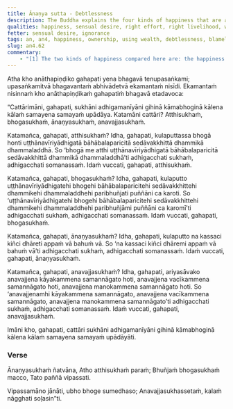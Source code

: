```yaml
---
title: Ānaṇya sutta - Debtlessness
description: The Buddha explains the four kinds of happiness that are attainable by a lay person who enjoys sensual pleasures.
qualities: happiness, sensual desire, right effort, right livelihood, wholesome, right speech, right action, ethical conduct, discernment, wisdom
fetter: sensual desire, ignorance
tags: an, an4, happiness, ownership, using wealth, debtlessness, blamelessness, debt, blame, wisdom, insight, bodily conduct, verbal conduct, mental conduct, sensual desire
slug: an4.62
commentary:
    - "[1] The two kinds of happiness compared here are: the happiness of debtlessness, ownership, and the enjoyment of wealth as one kind, available to laypersons who enjoy sensual pleasures; and the happiness of being blameless as the second kind, available to laypersons who enjoy sensual pleasures and in addition are purified in ethical conduct, disciples of the Noble Ones."
---
```


Atha kho anāthapiṇḍiko gahapati yena bhagavā tenupasaṅkami; upasaṅkamitvā bhagavantaṁ abhivādetvā ekamantaṁ nisīdi. Ekamantaṁ nisinnaṁ kho anāthapiṇḍikaṁ gahapatiṁ bhagavā etadavoca:

“Cattārimāni, gahapati, sukhāni adhigamanīyāni gihinā kāmabhoginā kālena kālaṁ samayena samayaṁ upādāya. Katamāni cattāri? Atthisukhaṁ, bhogasukhaṁ, ānaṇyasukhaṁ, anavajjasukhaṁ.

Katamañca, gahapati, atthisukhaṁ? Idha, gahapati, kulaputtassa bhogā honti uṭṭhānavīriyādhigatā bāhābalaparicitā sedāvakkhittā dhammikā dhammaladdhā. So ‘bhogā me atthi uṭṭhānavīriyādhigatā bāhābalaparicitā sedāvakkhittā dhammikā dhammaladdhā’ti adhigacchati sukhaṁ, adhigacchati somanassaṁ. Idaṁ vuccati, gahapati, atthisukhaṁ.

Katamañca, gahapati, bhogasukhaṁ? Idha, gahapati, kulaputto uṭṭhānavīriyādhigatehi bhogehi bāhābalaparicitehi sedāvakkhittehi dhammikehi dhammaladdhehi paribhuñjati puññāni ca karoti. So ‘uṭṭhānavīriyādhigatehi bhogehi bāhābalaparicitehi sedāvakkhittehi dhammikehi dhammaladdhehi paribhuñjāmi puññāni ca karomī’ti adhigacchati sukhaṁ, adhigacchati somanassaṁ. Idaṁ vuccati, gahapati, bhogasukhaṁ.

Katamañca, gahapati, ānaṇyasukhaṁ? Idha, gahapati, kulaputto na kassaci kiñci dhāreti appaṁ vā bahuṁ vā. So ‘na kassaci kiñci dhāremi appaṁ vā bahuṁ vā’ti adhigacchati sukhaṁ, adhigacchati somanassaṁ. Idaṁ vuccati, gahapati, ānaṇyasukhaṁ.

Katamañca, gahapati, anavajjasukhaṁ? Idha, gahapati, ariyasāvako anavajjena kāyakammena samannāgato hoti, anavajjena vacīkammena samannāgato hoti, anavajjena manokammena samannāgato hoti. So ‘anavajjenamhi kāyakammena samannāgato, anavajjena vacīkammena samannāgato, anavajjena manokammena samannāgato’ti adhigacchati sukhaṁ, adhigacchati somanassaṁ. Idaṁ vuccati, gahapati, anavajjasukhaṁ.

Imāni kho, gahapati, cattāri sukhāni adhigamanīyāni gihinā kāmabhoginā kālena kālaṁ samayena samayaṁ upādāyāti.

### Verse

Ānaṇyasukhaṁ ñatvāna,
Atho atthisukhaṁ paraṁ;
Bhuñjaṁ bhogasukhaṁ macco,
Tato paññā vipassati.

Vipassamāno jānāti,
ubho bhoge sumedhaso;
Anavajjasukhassetaṁ,
kalaṁ nāgghati soḷasin”ti.

